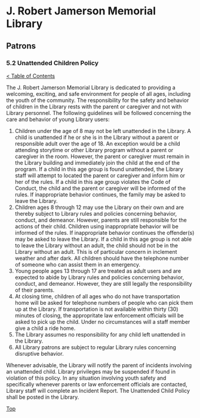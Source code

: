 [0]: ../README.md
[5.2]: unattended-children.md

# J. Robert Jamerson Memorial Library
## Patrons
### 5.2 Unattended Children Policy
[< Table of Contents][0]

The J. Robert Jamerson Memorial Library is dedicated to providing a welcoming, exciting, and safe environment for people of all ages, including the youth of the community.  The responsibility for the safety and behavior of children in the Library rests with the parent or caregiver and not with Library personnel.  The following guidelines will be followed concerning the care and behavior of young Library users:

1. Children under the age of 8 may not be left unattended in the Library.  A child is unattended if he or she is in the Library without a parent or responsible adult over the age of 18.  An exception would be a child attending storytime or other Library program without a parent or caregiver in the room.  However, the parent or caregiver must remain in the Library building and immediately join the child at the end of the program.  If a child in this age group is found unattended, the Library staff will attempt to located the parent or caregiver and inform him or her of the rules.  If a child in this age group violates the Code of Conduct, the child and the parent or caregiver will be informed of the rules.  If inappropriate behavior continues, the family may be asked to leave the Library.
2. Children ages 8 through 12 may use the Library on their own and are thereby subject to Library rules and policies concerning behavior, conduct, and demeanor.  However, parents are still responsible for the actions of their child.  Children using inappropriate behavior will be informed of the rules.  If inappropriate behavior continues the offender(s) may be asked to leave the Library.  If a child in this age group is not able to leave the Library without an adult, the child should not be in the Library without an adult.  This is of particular concern in inclement weather and after dark.  All children should have the telephone number of someone who can assist them in an emergency.
3. Young people ages 13 through 17 are treated as adult users and are expected to abide by Library rules and policies concerning behavior, conduct, and demeanor. However, they are still legally the responsibility of their parents.
4. At closing time, children of all ages who do not have transportation home will be asked for telephone numbers of people who can pick them up at the Library. If transportation is not available within thirty (30) minutes of closing, the appropritate law enforcement officials will be asked to pick up the child. Under no circumstances will a staff member give a child a ride home.
5. The Library assumes no responsibility for any child left unattended in the Library.
6. All Library patrons are subject to regular Library rules concerning disruptive behavior.

Whenever advisable, the Library will notify the parent of incidents involving an unattended child.  Library privileges may be suspended if found in violation of this policy.  In any situation involving youth safety and specifically whenever parents or law enforcement officials are contacted, Library staff will complete an Incident Report. The Unattended Child Policy shall be posted in the Library.
	
[Top][5.2]